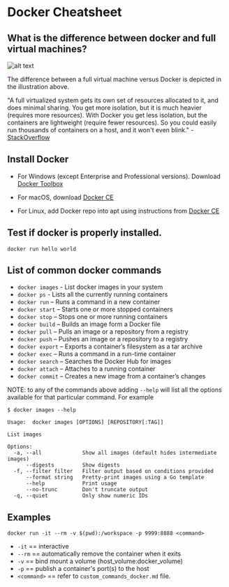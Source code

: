 # Docker Cheatsheet

## What is the difference between docker and full virtual machines?

![alt text](https://www.docker.com/sites/default/files/containers-vms-together%402x.png "Docker Vs VM")

The difference between a full virtual machine versus Docker is depicted in the illustration above.

"A full virtualized system gets its own set of resources allocated to it, and does minimal sharing. You get more isolation, but it is much heavier (requires more resources). With Docker you get less isolation, but the containers are lightweight (require fewer resources). So you could easily run thousands of containers on a host, and it won't even blink." - [StackOverflow](https://stackoverflow.com/questions/16047306/how-is-docker-different-from-a-normal-virtual-machine)

## Install Docker
 * For Windows (except Enterprise and Professional versions). Download [Docker Toolbox](https://docs.docker.com/toolbox/toolbox_install_windows/)

 * For macOS, download [Docker CE](https://docs.docker.com/docker-for-mac/install/)

 * For Linux, add Docker repo into apt using instructions from [Docker CE](https://docs.docker.com/engine/installation/linux/docker-ce/ubuntu/)

## Test if docker is properly installed.

```
docker run hello world
```

## List of common docker commands

* `docker images` - List docker images in your system
* `docker ps` - Lists all the currently running containers
* `docker run` – Runs a command in a new container
* `docker start` – Starts one or more stopped containers
* `docker stop` – Stops one or more running containers
* `docker build` – Builds an image form a Docker file
* `docker pull` – Pulls an image or a repository from a registry
* `docker push` – Pushes an image or a repository to a registry
* `docker export` – Exports a container’s filesystem as a tar archive
* `docker exec` – Runs a command in a run-time container
* `docker search` – Searches the Docker Hub for images
* `docker attach` – Attaches to a running container
* `docker commit` – Creates a new image from a container’s changes

NOTE: to any of the commands above adding `--help` will list all the options available for that particular command. For example

```
$ docker images --help

Usage:	docker images [OPTIONS] [REPOSITORY[:TAG]]

List images

Options:
  -a, --all             Show all images (default hides intermediate images)
      --digests         Show digests
  -f, --filter filter   Filter output based on conditions provided
      --format string   Pretty-print images using a Go template
      --help            Print usage
      --no-trunc        Don't truncate output
  -q, --quiet           Only show numeric IDs
```

## Examples

```
docker run -it --rm -v $(pwd):/workspace -p 9999:8888 <command>
```
- `-it` == interactive
- `--rm` == automatically remove the container when it exits
- `-v` == bind mount a volume (host_volume:docker_volume)
- `-p` == publish a container's port(s) to the host
- `<command>` == refer to `custom_commands_docker.md` file.